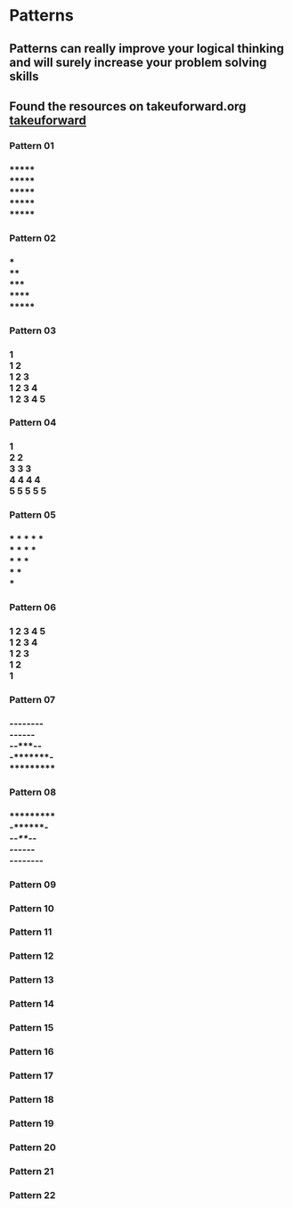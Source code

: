 # Patterns 
## Patterns can really improve your logical thinking and will surely increase your problem solving skills 

## Found the resources on takeuforward.org [takeuforward](https://takeuforward.org)

### Pattern 01 
###  ***** <br> ***** <br> ***** <br> ***** <br> *****
### []()
### Pattern 02
### * <br> ** <br> *** <br> **** <br> *****
### Pattern 03 
### 1 <br> 1 2 <br> 1 2 3 <br> 1 2 3 4 <br> 1 2 3 4 5
### 
### Pattern 04
### 1 <br> 2 2 <br> 3 3 3 <br> 4 4 4 4 <br> 5 5 5 5 5 
### Pattern 05
### * * * * *  <br> * * * * <br> * * * <br> * * <br> *
### Pattern 06
### 1 2 3 4 5 <br> 1 2 3 4 <br> 1 2 3 <br> 1 2 <br> 1 
### Pattern 07 
### ----*---- <br> ---***--- <br> --*****--  <br>  -*******-  <br> *********
### Pattern 08
###  ********* <br> -*******- <br> --*****--  <br> ---***---  <br> ----*----
### Pattern 09
### 
### Pattern 10
### 
### Pattern 11 
### 
### Pattern 12
### 
### Pattern 13 
### 
### Pattern 14
### 
### Pattern 15
### 
### Pattern 16
### 
### Pattern 17 
### 
### Pattern 18
### 
### Pattern 19
### 
### Pattern 20
### 
### Pattern 21
### 
### Pattern 22
### 